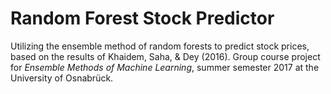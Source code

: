 # Random Forest Stock Predictor
Utilizing the ensemble method of random forests to predict stock prices, based on the results of Khaidem, Saha, & Dey (2016).
Group course project for *Ensemble Methods of Machine Learning*, summer semester 2017 at the University of Osnabrück.
